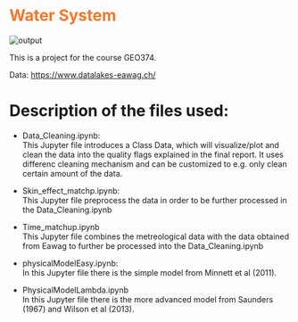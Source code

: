 # <span style=color:#FA7528> Water System <span>
![output](https://user-images.githubusercontent.com/92168021/233785853-56913452-2507-4cff-b611-8633a668f919.png)<br>

This is a project for the course GEO374.


Data: https://www.datalakes-eawag.ch/

# Description of the files used:
- Data_Cleaning.ipynb: <br>
  This Jupyter file introduces a Class Data, which will visualize/plot and clean the data into the quality flags explained in the final report. It uses differenc cleaning mechanism and can be customized to e.g. only clean certain amount of the data.
  
- Skin_effect_matchp.ipynb: <br>
  This Jupyter file preprocess the data in order to be further processed in the Data_Cleaning.ipynb
  
- Time_matchup.ipynb <br>
  This Jupyter file combines the metreological data with the data obtained from Eawag to further be processed into the Data_Cleaning.ipynb
  
- physicalModelEasy.ipynb:<br>
  In this Jupyter file there is the simple model from Minnett et al (2011).
  
- PhysicalModelLambda.ipynb <br>
  In this Jupyter file there is the more advanced model from Saunders (1967) and Wilson et al (2013).
